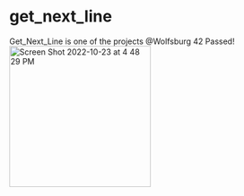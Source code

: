 # get_next_line
Get_Next_Line is one of the projects @Wolfsburg 42
Passed!
<img width="252" alt="Screen Shot 2022-10-23 at 4 48 29 PM" src="https://user-images.githubusercontent.com/114252614/197398846-c0b0559d-b37e-4de8-aff6-96a7aa8bce00.png">
